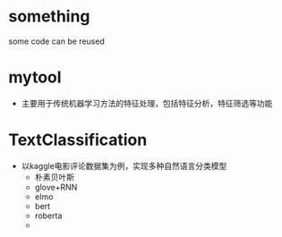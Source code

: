 # something
some code can be reused
# mytool
- 主要用于传统机器学习方法的特征处理，包括特征分析，特征筛选等功能
# TextClassification
- 以kaggle电影评论数据集为例，实现多种自然语言分类模型
    - 朴素贝叶斯
    - glove+RNN
    - elmo
    - bert
    - roberta
    -
